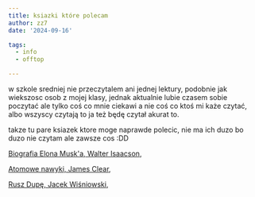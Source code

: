 ```yaml
---
title: ksiazki które polecam
author: zz7
date: '2024-09-16'

tags:
  - info
  - offtop

---
```

w szkole sredniej nie przeczytalem ani jednej lektury, podobnie jak wiekszosc osob z mojej klasy, jednak aktualnie lubie czasem sobie poczytać ale tylko coś co mnie ciekawi a nie coś co ktoś mi każe czytać, albo wszyscy czytają to ja też będę czytał akurat to.

takze tu pare ksiazek ktore moge naprawde polecic, nie ma ich duzo bo duzo nie czytam ale zawsze cos :DD 
 
 [Biografia Elona Musk'a, Walter Isaacson](https://www.empik.com/elon-musk-isaacson-walter,p1410277538,ksiazka-p?utm_source=google&utm_medium=cpc&utm_campaign=20803772060&utm_id=20803772060&utm_term=empik_ksiazka&gclsrc=aw.ds&gad_source=1&gclid=EAIaIQobChMIi9G66IrKiAMVg4toCR3cIjYuEAQYASABEgJ1dPD_BwE), 

 [Atomowe nawyki, James Clear](https://www.empik.com/atomowe-nawyki-drobne-zmiany-niezwykle-efekty-clear-james,p1230627986,ksiazka-p), 

 [Rusz Dupę, Jacek Wiśniowski](https://lubimyczytac.pl/ksiazka/4701416/rusz-dupe),
